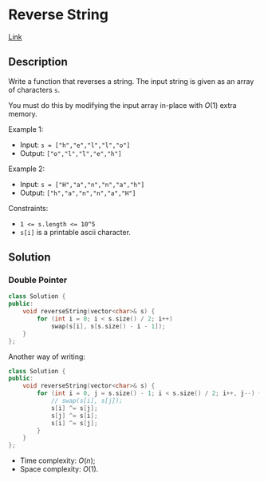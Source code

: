 # Reverse String

[Link](https://leetcode.com/problems/reverse-string/description/)

## Description

Write a function that reverses a string. The input string is given as an array of characters `s`.

You must do this by modifying the input array in-place with $O(1)$ extra memory.

Example 1:

- Input: `s = ["h","e","l","l","o"]`
- Output: `["o","l","l","e","h"]`

Example 2:

- Input: `s = ["H","a","n","n","a","h"]`
- Output: `["h","a","n","n","a","H"]`

Constraints:

- `1 <= s.length <= 10^5`
- `s[i]` is a printable ascii character.

## Solution

### Double Pointer

```C++
class Solution {
public:
    void reverseString(vector<char>& s) {
        for (int i = 0; i < s.size() / 2; i++)
            swap(s[i], s[s.size() - i - 1]);
    }
};
```

Another way of writing:

```C++
class Solution {
public:
    void reverseString(vector<char>& s) {
        for (int i = 0, j = s.size() - 1; i < s.size() / 2; i++, j--) {
            // swap(s[i], s[j]);
            s[i] ^= s[j];
            s[j] ^= s[i];
            s[i] ^= s[j];
        }
    }
};
```

- Time complexity: $O(n)$;
- Space complexity: $O(1)$.
